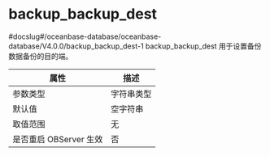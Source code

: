 backup_backup_dest 
=======================================
#docslug#/oceanbase-database/oceanbase-database/V4.0.0/backup_backup_dest-1
backup_backup_dest 用于设置备份数据备份的目的端。


|        属性        |  描述   |
|------------------|-------|
| 参数类型             | 字符串类型 |
| 默认值              | 空字符串  |
| 取值范围             | 无     |
| 是否重启 OBServer 生效 | 否     |


